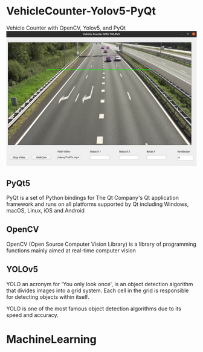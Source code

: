 # VehicleCounter-Yolov5-PyQt

Vehicle Counter with OpenCV, Yolov5, and PyQt
![Vehicle Counter UI](img/ss.png)

## PyQt5

PyQt is a set of Python bindings for The Qt Company's Qt application framework and runs on all platforms supported by Qt including Windows, macOS, Linux, iOS and Android

## OpenCV

OpenCV (Open Source Computer Vision Library) is a library of programming functions mainly aimed at real-time computer vision

## YOLOv5

YOLO an acronym for 'You only look once', is an object detection algorithm that divides images into a grid system. Each cell in the grid is responsible for detecting objects within itself.

YOLO is one of the most famous object detection algorithms due to its speed and accuracy.
# MachineLearning
